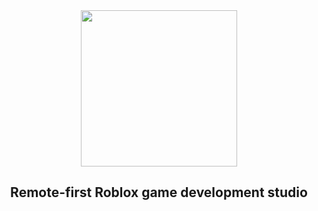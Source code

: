 <div align="center">
	<picture>
		<source media="(prefers-color-scheme: dark)" srcset="https://i.imgur.com/ZuowbMz.png" width="250" height="250">
		<source media="(prefers-color-scheme: light)" srcset="https://i.imgur.com/PfYtesO.png" width="250" height="250">
		<img src="https://i.imgur.com/PfYtesO.png" width="250" height="250">
	</picture>

  ## Remote-first Roblox game development studio
</div>
